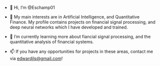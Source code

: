 - 👋 Hi, I’m @Eschamp01
- 👀 My main interests are in Artificial Intelligence, and Quantitative Finance. My profile contains projects on financial signal processing, and deep neural networks which I have developed and trained.
- 🌱 I’m currently learning more about fiancial signal processing, and the quantitative analysis of financial systems.


- 📫 If you have any opportunities for projects in these areas, contact me via <edwardjls@gmail.com>!
